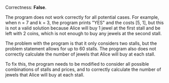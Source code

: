 Correctness: **False**.

The program does not work correctly for all potential cases. For example, when n = 7 and k = 3, the program prints "YES" and the costs [5, 1], but this is not a valid solution because Alice will buy 1 jewel at the first stall and be left with 2 coins, which is not enough to buy any jewels at the second stall.

The problem with the program is that it only considers two stalls, but the problem statement allows for up to 60 stalls. The program also does not correctly calculate the number of jewels that Alice will buy at each stall.

To fix this, the program needs to be modified to consider all possible combinations of stalls and prices, and to correctly calculate the number of jewels that Alice will buy at each stall.